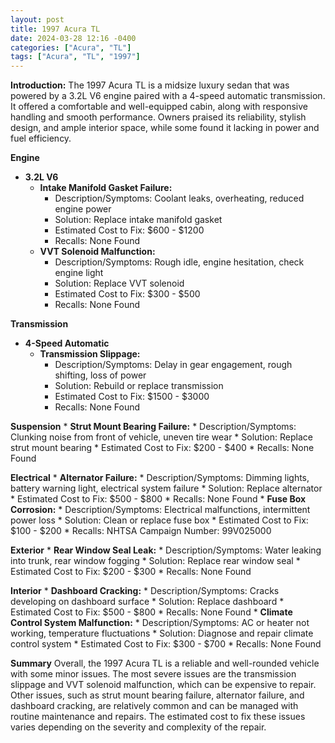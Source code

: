 ```yaml
---
layout: post
title: 1997 Acura TL
date: 2024-03-28 12:16 -0400
categories: ["Acura", "TL"]
tags: ["Acura", "TL", "1997"]
---
```

**Introduction:**
The 1997 Acura TL is a midsize luxury sedan that was powered by a 3.2L V6 engine paired with a 4-speed automatic transmission. It offered a comfortable and well-equipped cabin, along with responsive handling and smooth performance. Owners praised its reliability, stylish design, and ample interior space, while some found it lacking in power and fuel efficiency.

**Engine**
* **3.2L V6**
    * **Intake Manifold Gasket Failure:**
        * Description/Symptoms: Coolant leaks, overheating, reduced engine power
        * Solution: Replace intake manifold gasket
        * Estimated Cost to Fix: $600 - $1200
        * Recalls: None Found
    * **VVT Solenoid Malfunction:**
        * Description/Symptoms: Rough idle, engine hesitation, check engine light
        * Solution: Replace VVT solenoid
        * Estimated Cost to Fix: $300 - $500
        * Recalls: None Found

**Transmission**
* **4-Speed Automatic**
    * **Transmission Slippage:**
        * Description/Symptoms: Delay in gear engagement, rough shifting, loss of power
        * Solution: Rebuild or replace transmission
        * Estimated Cost to Fix: $1500 - $3000
        * Recalls: None Found

**Suspension**
    * **Strut Mount Bearing Failure:**
        * Description/Symptoms: Clunking noise from front of vehicle, uneven tire wear
        * Solution: Replace strut mount bearing
        * Estimated Cost to Fix: $200 - $400
        * Recalls: None Found

**Electrical**
    * **Alternator Failure:**
        * Description/Symptoms: Dimming lights, battery warning light, electrical system failure
        * Solution: Replace alternator
        * Estimated Cost to Fix: $500 - $800
        * Recalls: None Found
    * **Fuse Box Corrosion:**
        * Description/Symptoms: Electrical malfunctions, intermittent power loss
        * Solution: Clean or replace fuse box
        * Estimated Cost to Fix: $100 - $200
        * Recalls: NHTSA Campaign Number: 99V025000

**Exterior**
    * **Rear Window Seal Leak:**
        * Description/Symptoms: Water leaking into trunk, rear window fogging
        * Solution: Replace rear window seal
        * Estimated Cost to Fix: $200 - $300
        * Recalls: None Found

**Interior**
    * **Dashboard Cracking:**
        * Description/Symptoms: Cracks developing on dashboard surface
        * Solution: Replace dashboard
        * Estimated Cost to Fix: $500 - $800
        * Recalls: None Found
    * **Climate Control System Malfunction:**
        * Description/Symptoms: AC or heater not working, temperature fluctuations
        * Solution: Diagnose and repair climate control system
        * Estimated Cost to Fix: $300 - $700
        * Recalls: None Found

**Summary**
Overall, the 1997 Acura TL is a reliable and well-rounded vehicle with some minor issues. The most severe issues are the transmission slippage and VVT solenoid malfunction, which can be expensive to repair. Other issues, such as strut mount bearing failure, alternator failure, and dashboard cracking, are relatively common and can be managed with routine maintenance and repairs. The estimated cost to fix these issues varies depending on the severity and complexity of the repair.
